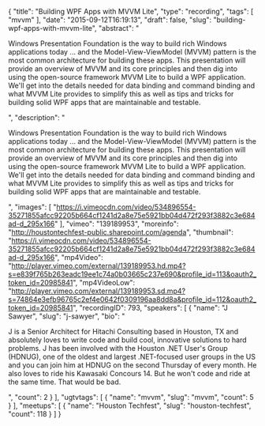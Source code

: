 {
  "title": "Building WPF Apps with MVVM Lite",
  "type": "recording",
  "tags": [
    "mvvm"
  ],
  "date": "2015-09-12T16:19:13",
  "draft": false,
  "slug": "building-wpf-apps-with-mvvm-lite",
  "abstract": "<p>Windows Presentation Foundation is the way to build rich Windows applications today ... and the Model-View-ViewModel (MVVM) pattern is the most common architecture for building these apps. This presentation will provide an overview of MVVM and its core principles and then dig into using the open-source framework MVVM Lite to build a WPF application. We'll get into the details needed for data binding and command binding and what MVVM Lite provides to simplify this as well as tips and tricks for building solid WPF apps that are maintainable and testable.</p>",
  "description": "<p>Windows Presentation Foundation is the way to build rich Windows applications today ... and the Model-View-ViewModel (MVVM) pattern is the most common architecture for building these apps. This presentation will provide an overview of MVVM and its core principles and then dig into using the open-source framework MVVM Lite to build a WPF application. We'll get into the details needed for data binding and command binding and what MVVM Lite provides to simplify this as well as tips and tricks for building solid WPF apps that are maintainable and testable.</p>",
  "images": [
    "https://i.vimeocdn.com/video/534896554-35271855afcc92205b664cf1241d2a8e75e5921bb04d472f293f3882c3e684ad-d_295x166"
  ],
  "vimeo": "139189953",
  "moreinfo": "http://houstontechfest-public.sharepoint.com/agenda",
  "thumbnail": "https://i.vimeocdn.com/video/534896554-35271855afcc92205b664cf1241d2a8e75e5921bb04d472f293f3882c3e684ad-d_295x166",
  "mp4Video": "http://player.vimeo.com/external/139189953.hd.mp4?s=e839f765b263eadc19ee1c74a0b03665c237e690&profile_id=113&oauth2_token_id=20985841",
  "mp4VideoLow": "http://player.vimeo.com/external/139189953.sd.mp4?s=74864e3efb96765c2ef4e0642f0309196aa8dd8a&profile_id=112&oauth2_token_id=20985841",
  "recordingID": 793,
  "speakers": [
    {
      "name": "J Sawyer",
      "slug": "j-sawyer",
      "bio": "<p>J is a Senior Architect for Hitachi Consulting based in Houston, TX and absolutely loves to write code and build cool, innovative solutions to hard problems. J has been involved with the Houston .NET User's Group (HDNUG), one of the oldest and largest .NET-focused user groups in the US and you can join him at HDNUG on the second Thursday of every month. He also loves to ride his Kawasaki Concours 14. But he won't code and ride at the same time. That would be bad.</p>",
      "count": 2
    }
  ],
  "ugtvtags": [
    {
      "name": "mvvm",
      "slug": "mvvm",
      "count": 5
    }
  ],
  "meetups": [
    {
      "name": "Houston Techfest",
      "slug": "houston-techfest",
      "count": 118
    }
  ]
}